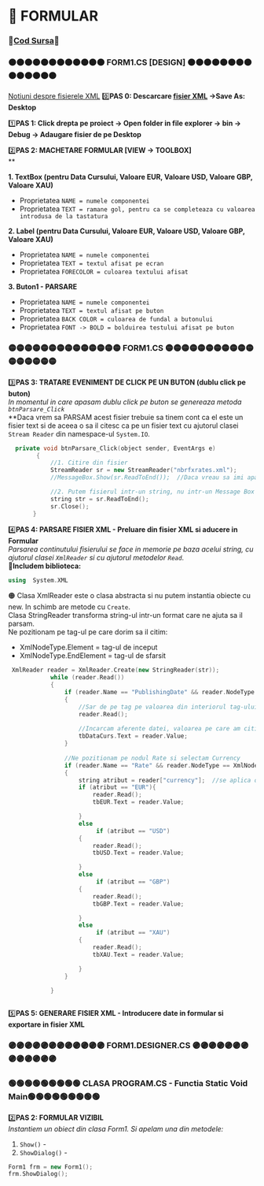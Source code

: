 # 📜 FORMULAR  </br>
### 🔮[Cod Sursa](https://github.com/Adriana-Giol/Programare-Aplicatii-Windows/blob/main/1.%20Laborator/5.%20Seminar%205/%5BCom%5DCiurea_Seminar5_1046/Form1.cs)🔮
### 🟠🟠🟠🟠🟠🟠🟠🟠🟠🟠🟠🟠 FORM1.CS [DESIGN] 🟠🟠🟠🟠🟠🟠🟠🟠🟠🟠🟠🟠🟠🟠
[Notiuni despre fisierele XML](https://github.com/Adriana-Giol/Programare-Aplicatii-Windows/blob/main/3.%20README/Notiuni%20despre%20fisierele%20XML.md)
0️⃣**PAS 0: Descarcare [fisier XML](https://bnro.ro/nbrfxrates.xml) ->Save As: Desktop** </br>

1️⃣**PAS 1: Click drepta pe proiect -> Open folder in file explorer -> bin -> Debug -> Adaugare fisier de pe Desktop**</br>

2️⃣**PAS 2: MACHETARE FORMULAR [VIEW -> TOOLBOX]**</br>
**</br>

**1. TextBox (pentru Data Cursului, Valoare EUR, Valoare USD, Valoare GBP, Valoare XAU)**
- Proprietatea `NAME = numele componentei` </br>
- Proprietatea `TEXT = ramane gol, pentru ca se completeaza cu valoarea introdusa de la tastatura`</br>

**2. Label (pentru Data Cursului, Valoare EUR, Valoare USD, Valoare GBP, Valoare XAU)** </br>
- Proprietatea `NAME = numele componentei` </br>
- Proprietatea `TEXT = textul afisat pe ecran` </br>
- Proprietatea `FORECOLOR = culoarea textului afisat`</br>

**3. Buton1 - PARSARE** </br>
- Proprietatea `NAME = numele componentei` </br>
- Proprietatea `TEXT = textul afisat pe buton`  </br>
- Proprietatea `BACK COLOR = culoarea de fundal a butonului`</br>
- Proprietatea `FONT -> BOLD = bolduirea testului afisat pe buton`</br>

### 🟡🟡🟡🟡🟡🟡🟡🟡🟡🟡🟡🟡🟡🟡 FORM1.CS  🟡🟡🟡🟡🟡🟡🟡🟡🟡🟡🟡🟡🟡🟡🟡🟡🟡
3️⃣**PAS 3: TRATARE EVENIMENT DE CLICK PE UN BUTON (dublu click pe buton)**</br>
*In momentul in care apasam dublu click pe buton se genereaza metoda `btnParsare_Click`*</br>
**Daca vrem sa PARSAM acest fisier trebuie sa tinem cont ca el este un fisier text si de aceea o sa il citesc ca pe un fisier text cu ajutorul clasei `Stream Reader` din
namespace-ul `System.IO`.
```cpp
  private void btnParsare_Click(object sender, EventArgs e)
        {
            //1. Citire din fisier
            StreamReader sr = new StreamReader("nbrfxrates.xml");
            //MessageBox.Show(sr.ReadToEnd());  //Daca vreau sa imi apara fisierul intr-un mesaje box

            //2. Putem fisierul intr-un string, nu intr-un Message Box - doar citesc din fisier si nu afisez nicaieri, ci doar pun intr-un string
            string str = sr.ReadToEnd();
            sr.Close();
       }
```
4️⃣**PAS 4: PARSARE FISIER XML - Preluare din fisier XML si aducere in Formular**</br>
*Parsarea continutului fisierului se face in memorie pe baza acelui string, cu ajutorul clasei `XmlReader` si cu ajutorul metodelor `Read`*.</br>
🔴**Includem biblioteca:**</br>
```cpp
using  System.XML
```
🟠 Clasa XmlReader este o clasa abstracta si nu putem instantia obiecte cu new. In schimb are metode cu `Create`. </br>
Clasa StringReader transforma string-ul intr-un format care ne ajuta sa il parsam.</br>
Ne pozitionam pe tag-ul pe care dorim sa il citim:</br>
- XmlNodeType.Element = tag-ul de inceput </br>
- XmlNodeType.EndElement = tag-ul de sfarsit </br>

```cpp
 XmlReader reader = XmlReader.Create(new StringReader(str));
            while (reader.Read()) 
            {
                if (reader.Name == "PublishingDate" && reader.NodeType == XmlNodeType.Element)
                {
                    //Sar de pe tag pe valoarea din interiorul tag-ului
                    reader.Read();
                  
                    //Incarcam aferente datei, valoarea pe care am citit-o mai sus.
                    tbDataCurs.Text = reader.Value;
                }
              
                //Ne pozitionam pe nodul Rate si selectam Currency
                if (reader.Name == "Rate" && reader.NodeType == XmlNodeType.Element)
                {
                    string atribut = reader["currency"];  //se aplica operator index, dar pe sir de caractere
                    if (atribut == "EUR"){
                        reader.Read();
                        tbEUR.Text = reader.Value;

                    }
                    else
                         if (atribut == "USD")
                    {
                        reader.Read();
                        tbUSD.Text = reader.Value;

                    }
                    else
                         if (atribut == "GBP")
                    {
                        reader.Read();
                        tbGBP.Text = reader.Value;

                    }
                    else
                         if (atribut == "XAU")
                    {
                        reader.Read();
                        tbXAU.Text = reader.Value;

                    }
                }

            }
        
```
5️⃣**PAS 5: GENERARE FISIER XML - Introducere date in formular si exportare in fisier XML**</br>


### 🟣🟣🟣🟣🟣🟣🟣🟣🟣🟣🟣🟣 FORM1.DESIGNER.CS  🟣🟣🟣🟣🟣🟣🟣🟣🟣🟣🟣🟣🟣

### 🟢🟢🟢🟢🟢🟢🟢🟢🟢 CLASA PROGRAM.CS - Functia Static Void Main🟢🟢🟢🟢🟢🟢🟢🟢🟢
2️⃣**PAS 2: FORMULAR VIZIBIL**</br>
*Instantiem un obiect din clasa Form1. Si apelam una din metodele:*</br>
1. `Show()` - 
2. `ShowDialog()` - 

```cpp
Form1 frm = new Form1();
frm.ShowDialog();
```
